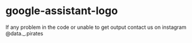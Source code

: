 # google-assistant-logo
If any problem in the code or unable to get output contact us on instagram @data._.pirates
